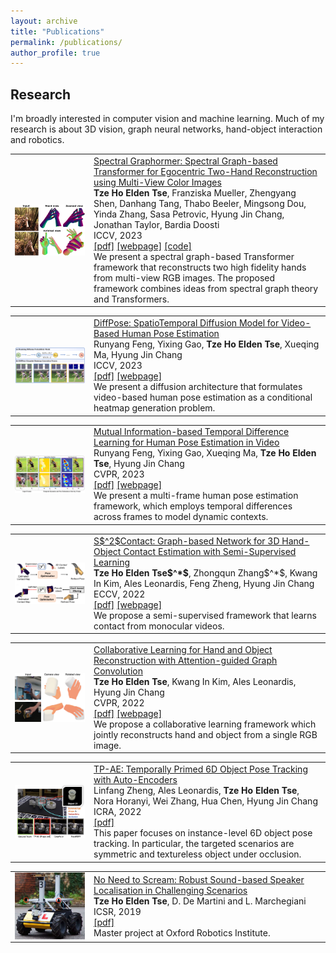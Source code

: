 ```yaml
---
layout: archive
title: "Publications"
permalink: /publications/
author_profile: true
---
```


<h2>Research</h2>
I'm broadly interested in computer vision and machine learning. Much of my research is about 3D vision, graph neural networks, hand-object interaction and robotics.

<table style="border-collapse: collapse; border: none;">
  <tr style="border: none;">
    <td style="align-items:center; width: 25%; border: none;">
      <img src="/images/ICCV2023.jpeg" style=" vertical-align:middle" width="200" />
    </td>
    <td style="align-items:center; border: none;">
      <a href="https://eldentse.github.io/publications/">Spectral Graphormer: Spectral Graph-based Transformer for Egocentric Two-Hand Reconstruction using Multi-View Color Images </a>
      <br>‪<b>Tze Ho Elden Tse</b>, Franziska Mueller, Zhengyang Shen, Danhang Tang, Thabo Beeler, Mingsong Dou, Yinda Zhang, Sasa Petrovic, Hyung Jin Chang, Jonathan Taylor, Bardia Doosti
      <br> ICCV, 2023 
      <br> 
      <a href="">[pdf]</a>
      <a href="">[webpage]</a>
      <a href="https://github.com/eldentse/Spectral-Graphormer">[code]</a>
      <br> We present a spectral graph-based Transformer framework that reconstructs two high fidelity hands from multi-view RGB images. The proposed framework combines ideas from spectral graph theory and Transformers.
    </td>
  </tr>

<table style="border-collapse: collapse; border: none;">
  <tr style="border: none;">
    <td style="align-items:center; width: 25%; border: none;">
      <img src="/images/ICCV2023_RY.jpeg" style=" vertical-align:middle" width="200" />
    </td>
    <td style="align-items:center; border: none;">
      <a href="https://eldentse.github.io/publications/">DiffPose: SpatioTemporal Diffusion Model for Video-Based Human Pose Estimation</a>
      <br>‪Runyang Feng, Yixing Gao, <b>Tze Ho Elden Tse</b>, Xueqing Ma, Hyung Jin Chang
      <br> ICCV, 2023 
      <br> 
      <a href="">[pdf]</a>
      <a href="">[webpage]</a>
      <br> We present a diffusion architecture that formulates video-based human pose estimation as a conditional heatmap generation problem.
    </td>
  </tr>

<table style="border-collapse: collapse; border: none;">
  <tr style="border: none;">
    <td style="align-items:center; width: 25%; border: none;">
      <img src="/images/CVPR2023.jpeg" style=" vertical-align:middle" width="200" />
    </td>
    <td style="align-items:center; border: none;">
      <a href="https://frunyang.github.io/TDMI/">Mutual Information-based Temporal Difference Learning for Human Pose Estimation in Video</a>
      <br>‪Runyang Feng, Yixing Gao, Xueqing Ma, <b>Tze Ho Elden Tse</b>, Hyung Jin Chang
      <br> CVPR, 2023 
      <br> 
      <a href="https://arxiv.org/pdf/2303.08475.pdf">[pdf]</a>
      <a href="https://frunyang.github.io/TDMI/">[webpage]</a>
      <br> We present a multi-frame human pose estimation framework, which employs temporal differences across frames to model dynamic contexts.
    </td>
  </tr>

<table style="border-collapse: collapse; border: none;">
  <tr style="border: none;">
    <td style="align-items:center; width: 25%; border: none;">
      <img src="/images/ECCV2022.png" style=" vertical-align:middle" width="200" />
    </td>
    <td style="align-items:center; border: none;">
      <a href="https://eldentse.github.io/s2contact/">S$^2$Contact: Graph-based Network for 3D Hand-Object Contact Estimation with Semi-Supervised Learning</a>
      <br>‪<b>Tze Ho Elden Tse$^*$</b>, Zhongqun Zhang$^*$, Kwang In Kim, Ales Leonardis, Feng Zheng, Hyung Jin Chang
      <br> ECCV, 2022 
      <br> 
      <a href="https://www.ecva.net/papers/eccv_2022/papers_ECCV/papers/136610561.pdf">[pdf]</a>
      <!-- <a href="https://github.com/apple/ml-gmpi">[code]</a> -->
      <!-- <a href="https://www.youtube.com/watch?v=EaarDZlyYzc&t=1s&ab_channel=HyungJinChang">[video]</a> -->
      <a href="https://eldentse.github.io/s2contact/">[webpage]</a>
      <br> We propose a semi-supervised framework that learns contact from monocular videos. 
    </td>
  </tr>

<table style="border-collapse: collapse; border: none;">
  <tr style="border: none;">
    <td style="align-items:center; width: 25%; border: none;">
      <img src="/images/CVPR2022.png" style=" vertical-align:middle" width="200" />
    </td>
    <td style="align-items:center; border: none;">
      <a href="https://eldentse.github.io/collab-hand-object/">Collaborative Learning for Hand and Object Reconstruction with Attention-guided Graph Convolution</a>
      <br>‪<b>Tze Ho Elden Tse</b>, Kwang In Kim, Ales Leonardis, Hyung Jin Chang
      <br> CVPR, 2022 
      <br> 
      <a href="https://openaccess.thecvf.com/content/CVPR2022/papers/Tse_Collaborative_Learning_for_Hand_and_Object_Reconstruction_With_Attention-Guided_Graph_CVPR_2022_paper.pdf">[pdf]</a>
      <!-- <a href="https://github.com/apple/ml-gmpi">[code]</a> -->
      <!-- <a href="https://www.youtube.com/watch?v=EaarDZlyYzc&t=1s&ab_channel=HyungJinChang">[video]</a> -->
      <a href="https://eldentse.github.io/collab-hand-object/">[webpage]</a>
      <br> We propose a collaborative learning framework which jointly reconstructs hand and object from a single RGB image.
    </td>
  </tr>

<table style="border-collapse: collapse; border: none;">
  <tr style="border: none;">
    <td style="align-items:center; width: 25%; border: none;">
      <img src="/images/ICRA2022.png" style=" vertical-align:middle" width="200" />
    </td>
    <td style="align-items:center; border: none;">
      <a href="https://eldentse.github.io/publications/">TP-AE: Temporally Primed 6D Object Pose Tracking with Auto-Encoders</a>
      <br>Linfang Zheng, Ales Leonardis, ‪<b>Tze Ho Elden Tse</b>, Nora Horanyi, Wei Zhang, Hua Chen, Hyung Jin Chang
      <br> ICRA, 2022 
      <br> 
      <a href="http://eldentse.github.io/files/ICRA_2022.pdf">[pdf]</a>
      <!-- <a href="https://github.com/apple/ml-gmpi">[code]</a> -->
      <!-- <a href="https://youtu.be/M5OU_fiD3Jk">[video]</a> -->
      <!-- <a href="https://xiaoming-zhao.github.io/projects/gmpi/">[webpage]</a> -->
      <br> This paper focuses on instance-level 6D object pose tracking. In particular, the targeted scenarios are symmetric and textureless object under occlusion. 
    </td>
  </tr>

<table style="border-collapse: collapse; border: none;">
  <tr style="border: none;">
    <td style="align-items:center; width: 25%; border: none;">
      <img src="/images/ICSR2019.png" style=" vertical-align:middle" width="200" />
    </td>
    <td style="align-items:center; border: none;">
      <a href="https://eldentse.github.io/publications/">No Need to Scream: Robust Sound-based Speaker Localisation in Challenging Scenarios</a>
      <br>‪<b>Tze Ho Elden Tse</b>, D. De Martini and L. Marchegiani
      <br> ICSR, 2019
      <br> 
      <a href="http://eldentse.github.io/files/ICSR2019_039_final_v3.pdf">[pdf]</a>
      <!-- <a href="https://github.com/apple/ml-gmpi">[code]</a> -->
      <!-- <a href="https://youtu.be/M5OU_fiD3Jk">[video]</a> -->
      <!-- <a href="https://xiaoming-zhao.github.io/projects/gmpi/">[webpage]</a> -->
      <br> Master project at Oxford Robotics Institute.
    </td>
  </tr>

</table>